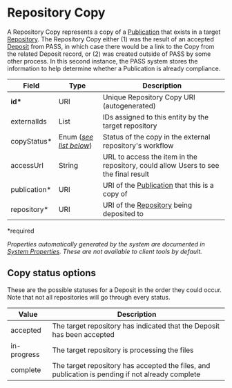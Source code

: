 # Repository Copy

A Repository Copy represents a copy of a [Publication](Publication.md) that exists in a target [Repository](Repository.md). The Repository Copy either (1) was the result of an accepted [Deposit](Deposit.md) from PASS, in which case there would be a link to the Copy from the related Deposit record, or (2) was created outside of PASS by some other process. In this second instance, the PASS system stores the information to help determine whether a Publication is already compliance.

| Field  		| Type  		| Description |
| ------------- | ------------- | ------------- |
| __id*__ | URI | Unique Repository Copy URI (autogenerated) |
| externalIds | List<String> | IDs assigned to this entity by the target repository |
| copyStatus* | Enum ([_see list below_](#copy-status-options)) | Status of the copy in the external repository's workflow |
| accessUrl | String | URL to access the item in the repository, could allow Users to see the final result |
| publication* | URI | URI of the [Publication](Publication.md) that this is a copy of |
| repository* | URI | URI of the [Repository](Repository.md) being deposited to |
 
*required 

*Properties automatically generated by the system are documented in [System Properties](SystemProperties.md). These are not available to client tools by default.*

## Copy status options

These are the possible statuses for a Deposit in the order they could occur. Note that not all repositories will go through every status.

| Value  		  | Description |
| --------------- | ------------- |
| accepted | The target repository has indicated that the Deposit has been accepted|
| in-progress | The target repository is processing the files |
| complete | The target repository has accepted the files, and publication is pending if not already complete |
